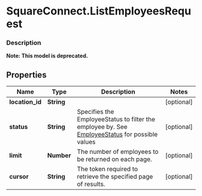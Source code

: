 # SquareConnect.ListEmployeesRequest

### Description
**Note: This model is deprecated.**



## Properties
Name | Type | Description | Notes
------------ | ------------- | ------------- | -------------
**location_id** | **String** |  | [optional] 
**status** | **String** | Specifies the EmployeeStatus to filter the employee by. See [EmployeeStatus](#type-employeestatus) for possible values | [optional] 
**limit** | **Number** | The number of employees to be returned on each page. | [optional] 
**cursor** | **String** | The token required to retrieve the specified page of results. | [optional] 


